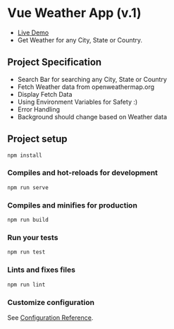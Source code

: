 # Vue Weather App (v.1)

- <a href="https://vueather-app-v1.netlify.app/">Live Demo</a>
- Get Weather for any City, State or Country.

## Project Specification

- Search Bar for searching any City, State or Country
- Fetch Weather data from openweathermap.org
- Display Fetch Data
- Using Environment Variables for Safety :)
- Error Handling
- Background should change based on Weather data

## Project setup

```
npm install
```

### Compiles and hot-reloads for development

```
npm run serve
```

### Compiles and minifies for production

```
npm run build
```

### Run your tests

```
npm run test
```

### Lints and fixes files

```
npm run lint
```

### Customize configuration

See [Configuration Reference](https://cli.vuejs.org/config/).
